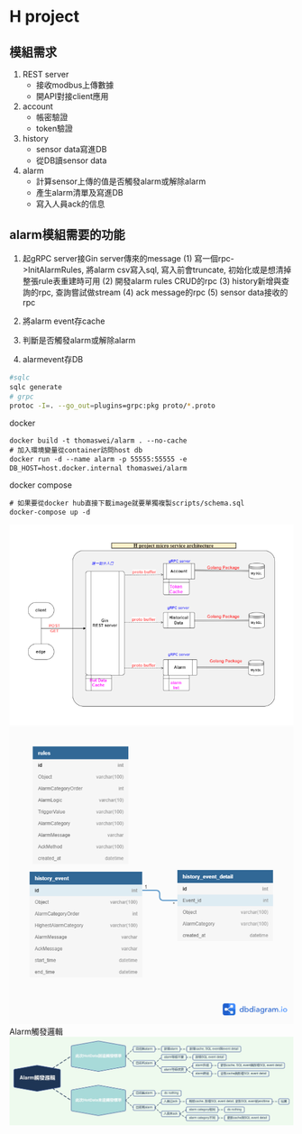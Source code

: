 # H project

## 模組需求

1. REST server
   - 接收modbus上傳數據
   - 開API對接client應用
2. account
   - 帳密驗證
   - token驗證
3. history
   - sensor data寫進DB
   - 從DB讀sensor data
4. alarm
   - 計算sensor上傳的值是否觸發alarm或解除alarm
   - 產生alarm清單及寫進DB
   - 寫入人員ack的信息

## alarm模組需要的功能
1. 起gRPC server接Gin server傳來的message
   <!-- DONE -->
   (1) 寫一個rpc->InitAlarmRules, 將alarm csv寫入sql, 寫入前會truncate, 初始化或是想清掉整張rule表重建時可用
   <!-- TODO -->
   (2) 開發alarm rules CRUD的rpc
   <!-- TODO -->
   (3) history新增與查詢的rpc, 查詢嘗試做stream
   <!-- TODO -->
   (4) ack message的rpc
   <!-- TODO -->
   (5) sensor data接收的rpc
<!-- TODO -->
2. 將alarm event存cache
<!-- TODO -->
3. 判斷是否觸發alarm或解除alarm
<!-- TODO --> 
4. alarmevent存DB

```sh
#sqlc
sqlc generate
# grpc
protoc -I=. --go_out=plugins=grpc:pkg proto/*.proto
```

docker
```shell
docker build -t thomaswei/alarm . --no-cache
# 加入環境變量從container訪問host db
docker run -d --name alarm -p 55555:55555 -e DB_HOST=host.docker.internal thomaswei/alarm 
```

docker compose
```shell
# 如果要從docker hub直接下載image就要單獨複製scripts/schema.sql
docker-compose up -d 
```

![](png/ms.png)
![](png/DB.png)
Alarm觸發邏輯
![](png/AlarmTriggerRules.png)


